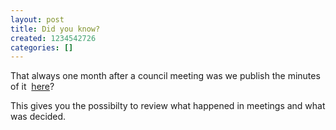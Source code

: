 ```yaml
---
layout: post
title: Did you know?
created: 1234542726
categories: []
---
```

<p>That always one month after a council meeting was we publish the minutes of it&nbsp; <a href="http://scoutlink.net/taxonomy/term/4">here</a>?</p>
<p>This gives you the possibilty to review what happened in meetings and what was decided.</p>
